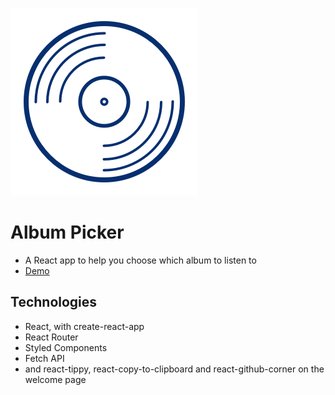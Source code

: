 ![logo](./src/logo.png)
# Album Picker

- A React app to help you choose which album to listen to
- [Demo](https://andreidobrinski.github.io/album-picker/)

## Technologies
- React, with create-react-app
- React Router
- Styled Components
- Fetch API
- and react-tippy, react-copy-to-clipboard and react-github-corner on the welcome page
